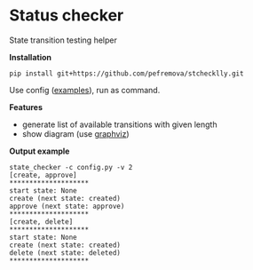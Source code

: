 # Status checker
State transition testing helper

**Installation**
```
pip install git+https://github.com/pefremova/stchecklly.git 
```

Use config (<a href="/examples/">examples</a>), run as command.<br>

**Features**
* generate list of available transitions with given length
* show diagram (use <a href="http://www.graphviz.org/">graphviz</a>)


**Output example**
```
state_checker -c config.py -v 2
[create, approve]
********************
start state: None
create (next state: created)
approve (next state: approve)
********************
[create, delete]
********************
start state: None
create (next state: created)
delete (next state: deleted)
********************
```
